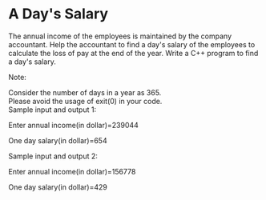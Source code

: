 # A Day's Salary

The annual income of the employees is maintained by the company accountant. Help the accountant to find a day's salary of the employees to calculate the loss of pay at the end of the year. Write a C++ program to find a day's salary.

Note: 

Consider the number of days in a year as 365.  
Please avoid the usage of exit(0) in your code.  
Sample input and output 1:

Enter annual income(in dollar)=239044

One day salary(in dollar)=654

 

Sample input and output 2:

Enter annual income(in dollar)=156778

One day salary(in dollar)=429
